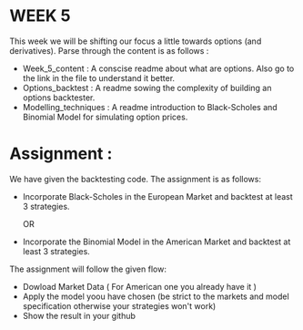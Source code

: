 # WEEK 5

This week we will be shifting our focus a little towards options (and derivatives). Parse through the content is as follows :

- Week_5_content : A conscise readme about what are options. Also go to the link in the file to understand it better.
- Options_backtest : A readme sowing the complexity of building an options backtester.
- Modelling_techniques : A readme introduction to Black-Scholes and Binomial Model for simulating option prices.

# Assignment :

We have given the backtesting code. The assignment is as follows:

- Incorporate Black-Scholes in the European Market and backtest at least 3 strategies.

   OR
  
- Incorporate the Binomial Model in the American Market and backtest at least 3 strategies.

The assignment will follow the given flow:

- Dowload Market Data ( For American one you already have it )
- Apply the model yoou have chosen (be strict to the markets and model specification otherwise your strategies won't work)
- Show the result in your github
  
